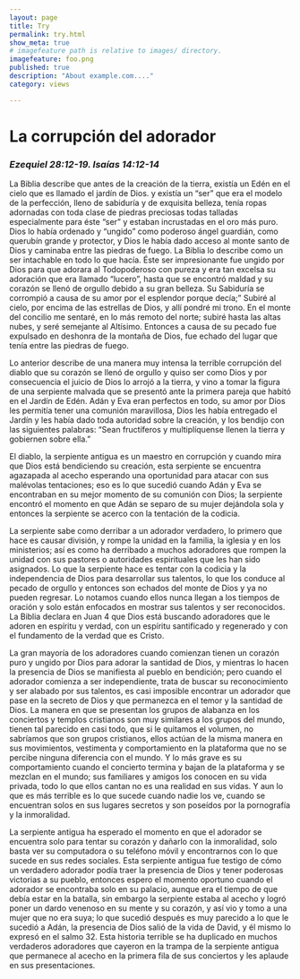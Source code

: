 ```yaml
---
layout: page
title: Try
permalink: try.html
show_meta: true
# imagefeature path is relative to images/ directory.
imagefeature: foo.png
published: true
description: "About example.com...."
category: views

---
```


<!--
<div class="post-author text-center">                       
            <img src="{{ site.urlimg }}{{ site.owner.avatar }}" alt="{{ site.owner.name }}'s photo" itemprop="image" class="post-avatar img-circle img-responsive"/> 
<span class="social-icons" style="padding-top: 10px; padding-bottom: 1px;">
<a href="{{ site.url }}/cv" title="Curriculum Vitae" class="social-icons"><i class="iconm iconm-profile" style="vertical-align: top;"></i></a>
<a href="{{ site.url }}/about/publications/" class="social-icons" title="Publications"><i class="iconm iconm-file-pdf"></i></a>
<a href="{{ site.owner.linkedin }}" class="social-icons" title="LinkedIn profile"><i class="iconm iconm-linkedin2"></i></a>
</span>
</div>
-->

<h1>La corrupción del adorador</h1>
<h3><em>Ezequiel 28:12-19.  Isaías 14:12-14</em></h3>
<p>La Biblia describe que antes de la creación de la tierra, existía un Edén en el cielo que es llamado el jardín de Dios. y existía un “ser” que era el modelo de la perfección, lleno de sabiduría y de exquisita belleza, tenía ropas adornadas con toda clase de piedras preciosas todas talladas especialmente para éste “ser” y estaban incrustadas en el oro más puro. Dios lo había ordenado y  “ungido” como poderoso ángel guardián, como querubín grande y protector, y Dios le había dado acceso al monte santo de Dios y caminaba entre las piedras de fuego. La Biblia lo describe como un ser intachable en todo lo que hacía. Éste ser impresionante fue ungido por Dios para que adorara al Todopoderoso con pureza y era tan excelsa su adoración que era llamado “lucero”, hasta que se encontró maldad y su corazón se llenó de orgullo debido a su gran belleza. Su Sabiduría se corrompió a causa de su amor por el esplendor porque decía;” Subiré al cielo, por encima de las estrellas de Dios, y allí pondré mi trono. En el monte del concilio me sentaré, en lo más remoto del norte; subiré hasta las altas nubes, y seré semejante al Altísimo. Entonces a causa de su pecado fue expulsado en deshonra de la montaña de Dios, fue echado del lugar que tenía entre las piedras de fuego.</p> 
<p>Lo anterior describe de una manera muy intensa la terrible corrupción del diablo que su corazón se llenó de orgullo y quiso ser como Dios  y por consecuencia el juicio de Dios lo arrojó a la tierra, y vino a tomar la figura de una serpiente malvada que se presentó ante la primera pareja que habitó en el Jardín de Edén. Adán y Eva eran perfectos en todo, su amor por Dios les permitía tener una comunión maravillosa, Dios les había entregado el Jardín y les había dado toda autoridad sobre la creación, y los bendijo con las siguientes palabras: “Sean fructíferos y multiplíquense llenen la tierra y gobiernen sobre ella.”</p>
<p>El diablo, la serpiente antigua es un maestro en corrupción y cuando mira que Dios está bendiciendo su creación, esta serpiente se encuentra agazapada al acecho esperando una oportunidad para atacar con sus malévolas tentaciones; eso es lo que sucedió cuando Adán y Eva se encontraban en su mejor momento de su comunión con Dios; la serpiente encontró el momento en que Adán se separo de su mujer dejándola sola y entonces la serpiente se acerco con la tentación de la codicia.</p>
<p>La serpiente sabe como derribar a un adorador verdadero, lo primero que hace es causar división, y rompe la unidad en la familia, la iglesia y en los ministerios; así es como ha derribado a muchos adoradores que rompen la unidad con sus pastores o autoridades espirituales que les han sido asignados. Lo que la serpiente hace es tentar con la codicia y la independencia de Dios para desarrollar sus talentos, lo que los conduce al pecado de orgullo y entonces son echados del monte de Dios y ya no pueden regresar. Lo notamos cuando ellos nunca llegan a los tiempos de oración y solo están enfocados en mostrar sus talentos y ser reconocidos. La Biblia declara en Juan 4 que Dios está buscando adoradores que le adoren en espíritu y verdad, con un espíritu santificado y regenerado y con el fundamento de la verdad que es Cristo.</p> 
<p>La gran mayoría de los adoradores cuando  comienzan tienen  un corazón puro y ungido por Dios para adorar la santidad de Dios, y mientras lo hacen la presencia de Dios se manifiesta al pueblo en bendición; pero cuando el adorador comienza a ser independiente, trata de buscar su reconocimiento y ser alabado por sus talentos, es casi imposible encontrar un adorador que pase en la secreto de Dios y que permanezca en el temor y la  santidad de Dios. La manera en que se presentan los grupos de alabanza en los conciertos y templos cristianos son muy similares a los grupos del mundo, tienen tal parecido en casi todo, que si le quitamos el volumen, no sabríamos que son grupos cristianos, ellos actúan de la misma manera en sus movimientos, vestimenta y comportamiento en la plataforma que no se percibe ninguna diferencia con el mundo. Y lo más grave es su comportamiento cuando el concierto termina y bajan de la plataforma y se mezclan en el mundo; sus familiares y amigos los conocen en su vida privada, todo lo que ellos cantan no es una realidad en sus vidas. Y aun lo que es más terrible es lo que sucede cuando nadie los ve, cuando se encuentran solos en sus lugares secretos y son poseídos por la pornografía y la inmoralidad.<p> 
<p>La serpiente antigua ha esperado el momento en que el adorador se encuentra solo para tentar su corazón y  dañarlo con la inmoralidad, solo basta ver su computadora o su teléfono móvil y encontrarnos con lo que sucede en sus redes sociales. Esta serpiente antigua fue testigo de cómo un verdadero adorador podía traer la presencia de Dios y tener poderosas victorias a su pueblo, entonces espero el momento oportuno cuando el adorador se encontraba solo en su palacio, aunque era el tiempo de que debía estar en la batalla, sin embargo la serpiente estaba al acecho y logró poner un dardo venenoso en su mente y su corazón, y así vio y tomo a una mujer que no era suya; lo que sucedió después es muy parecido a lo que le sucedió a Adán, la presencia de Dios salió de la vida de David, y él mismo lo expresó en el salmo 32. Esta historia terrible se ha duplicado en muchos verdaderos adoradores que cayeron en la trampa de la serpiente antigua que permanece al acecho en la primera fila de sus conciertos y les aplaude en sus presentaciones.</p>  
